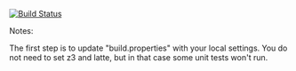 [![Build
Status](https://travis-ci.org/20039867/green.svg?branch=master)](https://travis-ci.org/20039867/green.svg?branch=master)

Notes:

The first step is to update "build.properties" with your local
settings.  You do not need to set z3 and latte, but in that case
some unit tests won't run.
   
